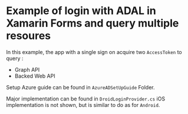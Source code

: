 # Example of login with ADAL in Xamarin Forms and query multiple resoures
In this example, the app with a single sign on acquire two `AccessToken` to query : 
* Graph API
* Backed Web API

Setup Azure guide can be found in `AzureADSetUpGuide` Folder.

Major implementation can be found in `DroidLoginProvider.cs`
iOS implementation is not shown, but is similar to do as for `Android`.
